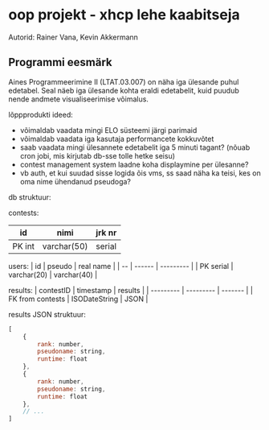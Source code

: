 # oop projekt - xhcp lehe kaabitseja

Autorid: Rainer Vana, Kevin Akkermann

## Programmi eesmärk

Aines Programmeerimine II (LTAT.03.007) on näha iga ülesande puhul edetabel. Seal näeb iga ülesande kohta eraldi edetabelit, kuid puudub nende andmete visualiseerimise võimalus. 




lõppprodukti ideed:

* võimaldab vaadata mingi ELO süsteemi järgi parimaid
* võimaldab vaadata iga kasutaja performancete kokkuvõtet
* saab vaadata mingi ülesannete edetabelit iga 5 minuti tagant? (nõuab cron jobi, mis kirjutab db-sse tolle hetke seisu)
* contest management system laadne koha displaymine per ülesanne?
* vb auth, et kui suudad sisse logida õis vms, ss saad näha ka teisi, kes on oma nime ühendanud pseudoga?

db struktuur:

contests:

| id | nimi | jrk nr |
| -- | ---- | ------ |
| PK int | varchar(50) | serial |

users: 
| id | pseudo | real name |
| -- | ------ | --------- |
| PK serial | varchar(20) | varchar(40) |

results:
| contestID | timestamp | results |
| --------- | --------- | ------- |
| FK from contests | ISODateString | JSON | 

results JSON struktuur:
```js
[
    {
        rank: number,
        pseudoname: string,
        runtime: float
    },
    {
        rank: number,
        pseudoname: string,
        runtime: float
    },
    // ...
]

```


